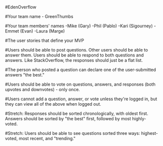 #EdenOverflow

#Your team name - GreenThumbs

#Your team members' names
  -Mike (Gary)
  -Phil (Pablo)
  -Kari (Sigourney)
  -Emmet (Evan)
  -Laura (Marge)

#The user stories that define your MVP

#Users should be able to post questions. Other users should be able to answer them. Users should be able to respond to both questions and answers. Like StackOverflow, the responses should just be a flat list.

#The person who posted a question can declare one of the user-submitted answers "the best."

#Users should be able to vote on questions, answers, and responses (both upvotes and downvotes) - only once.

#Users cannot add a question, answer, or vote unless they're logged in, but they can view all of the above when logged out.

#Stretch: Responses should be sorted chronologically, with oldest first. Answers should be sorted by "the best" first, followed by most highly-voted.

#Stretch: Users should be able to see questions sorted three ways: highest-voted, most recent, and "trending."